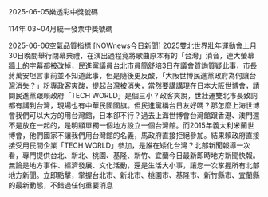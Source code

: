 
2025-06-05樂透彩中獎號碼

                                
114年 03~04月統一發票中獎號碼
                             
2025-06-06空氣品質指標
                              [NOWnews今日新聞] 2025雙北世界壯年運動會上月30日晚間舉行閉幕典禮，在演出過程竟將歌曲原本有的「台灣」消音，連大螢幕牆上的字幕都被改掉，民進黨議員台北市員簡舒培3日在議會質詢質疑此事，市長蔣萬安坦言事前並不知道此事，但是隨後更反酸，「大阪世博民進黨政府為何讓台灣消失？」粉專政客爽酸，提起台灣被消失，當然要講講現在日本大阪世博會，請問民進黨跟賴政府「TECH WORLD」是個三小？政客爽說，世壯運雙北市長致詞都有講到台灣，現場也有中華民國國旗。但民進黨稱台日友好嗎？那怎麼上海世博會我們可以大方的用台灣館，日本卻不行？過去上海世博會台灣館跟香港、澳門還不是放在一起的，是明顯單獨一個地方設立一個台灣館。而2015年義大利米蘭世博會，他們國家不讓我們用台灣館的名義，馬政府直接拒絕參加。結果賴政府直接接受用民間企業「TECH WORLD」參加，是誰在矮化台灣？北部新聞報導一次看，專門提供台北、新北、桃園、基隆、新竹、宜蘭今日最新即時地方新聞快報。無論是地方事件、經濟發展、文化活動，還是生活大小事，讓您一次掌握所有北部地方新聞。立即點擊，掌握台北市、新北市、桃園市、基隆市、新竹縣市、宜蘭縣的最新動態，不錯過任何重要消息